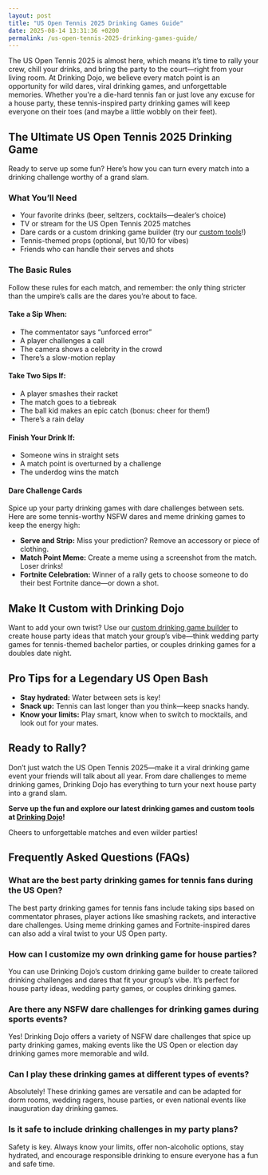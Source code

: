 ```yaml
---
layout: post
title: "US Open Tennis 2025 Drinking Games Guide"
date: 2025-08-14 13:31:36 +0200
permalink: /us-open-tennis-2025-drinking-games-guide/
---
```

The US Open Tennis 2025 is almost here, which means it’s time to rally your crew, chill your drinks, and bring the party to the court—right from your living room. At Drinking Dojo, we believe every match point is an opportunity for wild dares, viral drinking games, and unforgettable memories. Whether you're a die-hard tennis fan or just love any excuse for a house party, these tennis-inspired party drinking games will keep everyone on their toes (and maybe a little wobbly on their feet).

## The Ultimate US Open Tennis 2025 Drinking Game

Ready to serve up some fun? Here’s how you can turn every match into a drinking challenge worthy of a grand slam.

### What You’ll Need

- Your favorite drinks (beer, seltzers, cocktails—dealer’s choice)
- TV or stream for the US Open Tennis 2025 matches
- Dare cards or a custom drinking game builder (try our [custom tools](https://drinkingdojo.com)!)
- Tennis-themed props (optional, but 10/10 for vibes)
- Friends who can handle their serves and shots

### The Basic Rules

Follow these rules for each match, and remember: the only thing stricter than the umpire’s calls are the dares you’re about to face.

#### Take a Sip When:
- The commentator says “unforced error”
- A player challenges a call
- The camera shows a celebrity in the crowd
- There’s a slow-motion replay

#### Take Two Sips If:
- A player smashes their racket
- The match goes to a tiebreak
- The ball kid makes an epic catch (bonus: cheer for them!)
- There’s a rain delay

#### Finish Your Drink If:
- Someone wins in straight sets
- A match point is overturned by a challenge
- The underdog wins the match

#### Dare Challenge Cards
Spice up your party drinking games with dare challenges between sets. Here are some tennis-worthy NSFW dares and meme drinking games to keep the energy high:

- **Serve and Strip:** Miss your prediction? Remove an accessory or piece of clothing.
- **Match Point Meme:** Create a meme using a screenshot from the match. Loser drinks!
- **Fortnite Celebration:** Winner of a rally gets to choose someone to do their best Fortnite dance—or down a shot.

## Make It Custom with Drinking Dojo

Want to add your own twist? Use our [custom drinking game builder](https://drinkingdojo.com) to create house party ideas that match your group’s vibe—think wedding party games for tennis-themed bachelor parties, or couples drinking games for a doubles date night.

## Pro Tips for a Legendary US Open Bash

- **Stay hydrated:** Water between sets is key!
- **Snack up:** Tennis can last longer than you think—keep snacks handy.
- **Know your limits:** Play smart, know when to switch to mocktails, and look out for your mates.

## Ready to Rally?

Don’t just watch the US Open Tennis 2025—make it a viral drinking game event your friends will talk about all year. From dare challenges to meme drinking games, Drinking Dojo has everything to turn your next house party into a grand slam.

**Serve up the fun and explore our latest drinking games and custom tools at [Drinking Dojo](https://drinkingdojo.com)!**

Cheers to unforgettable matches and even wilder parties!

## Frequently Asked Questions (FAQs)

### What are the best party drinking games for tennis fans during the US Open?

The best party drinking games for tennis fans include taking sips based on commentator phrases, player actions like smashing rackets, and interactive dare challenges. Using meme drinking games and Fortnite-inspired dares can also add a viral twist to your US Open party.

### How can I customize my own drinking game for house parties?

You can use Drinking Dojo’s custom drinking game builder to create tailored drinking challenges and dares that fit your group’s vibe. It’s perfect for house party ideas, wedding party games, or couples drinking games.

### Are there any NSFW dare challenges for drinking games during sports events?

Yes! Drinking Dojo offers a variety of NSFW dare challenges that spice up party drinking games, making events like the US Open or election day drinking games more memorable and wild.

### Can I play these drinking games at different types of events?

Absolutely! These drinking games are versatile and can be adapted for dorm rooms, wedding ragers, house parties, or even national events like inauguration day drinking games.

### Is it safe to include drinking challenges in my party plans?

Safety is key. Always know your limits, offer non-alcoholic options, stay hydrated, and encourage responsible drinking to ensure everyone has a fun and safe time.

<script type="application/ld+json">
{
  "@context": "https://schema.org",
  "@type": "BlogPosting",
  "headline": "US Open Tennis 2025 Drinking Games Guide",
  "description": "Get ready for the US Open Tennis 2025 with Drinking Dojo’s ultimate guide to tennis-inspired party drinking games, custom dare challenges, and viral meme drinking games.",
  "author": {
    "@type": "Person",
    "name": "Drinking Dojo"
  },
  "publisher": {
    "@type": "Person",
    "name": "Drinking Dojo"
  },
  "mainEntityOfPage": {
    "@type": "WebPage",
    "@id": "https://drinkingdojo.com/blog/us-open-tennis-2025-drinking-games-guide"
  },
  "datePublished": "2025-08-15",
  "dateModified": "2025-08-15",
  "keywords": "drinking games, party drinking games, custom drinking game builder, dare challenges, viral drinking games, meme drinking games, fortnite drinking game, NSFW dares, wedding party games, couples drinking games, house party ideas",
  "inLanguage": "en-US"
}
</script>

<script type="application/ld+json">
{
  "@context": "https://schema.org",
  "@type": "FAQPage",
  "mainEntity": [
    {
      "@type": "Question",
      "name": "What are the best party drinking games for tennis fans during the US Open?",
      "acceptedAnswer": {
        "@type": "Answer",
        "text": "The best party drinking games for tennis fans include taking sips based on commentator phrases, player actions like smashing rackets, and interactive dare challenges. Using meme drinking games and Fortnite-inspired dares can also add a viral twist to your US Open party."
      }
    },
    {
      "@type": "Question",
      "name": "How can I customize my own drinking game for house parties?",
      "acceptedAnswer": {
        "@type": "Answer",
        "text": "You can use Drinking Dojo’s custom drinking game builder to create tailored drinking challenges and dares that fit your group’s vibe. It’s perfect for house party ideas, wedding party games, or couples drinking games."
      }
    },
    {
      "@type": "Question",
      "name": "Are there any NSFW dare challenges for drinking games during sports events?",
      "acceptedAnswer": {
        "@type": "Answer",
        "text": "Yes! Drinking Dojo offers a variety of NSFW dare challenges that spice up party drinking games, making events like the US Open or election day drinking games more memorable and wild."
      }
    },
    {
      "@type": "Question",
      "name": "Can I play these drinking games at different types of events?",
      "acceptedAnswer": {
        "@type": "Answer",
        "text": "Absolutely! These drinking games are versatile and can be adapted for dorm rooms, wedding ragers, house parties, or even national events like inauguration day drinking games."
      }
    },
    {
      "@type": "Question",
      "name": "Is it safe to include drinking challenges in my party plans?",
      "acceptedAnswer": {
        "@type": "Answer",
        "text": "Safety is key. Always know your limits, offer non-alcoholic options, stay hydrated, and encourage responsible drinking to ensure everyone has a fun and safe time."
      }
    }
  ]
}
</script>